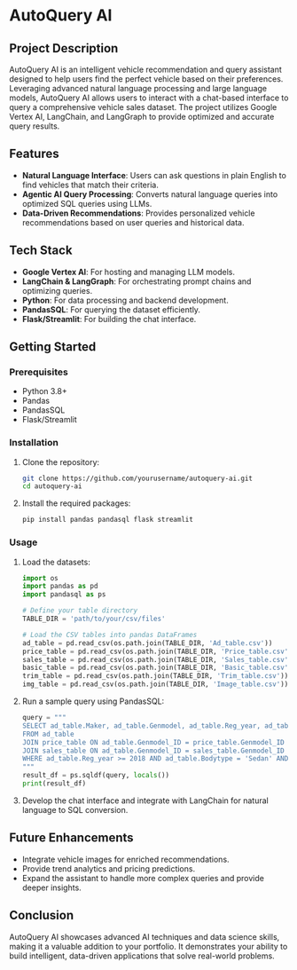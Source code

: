 # AutoQuery AI

## Project Description

AutoQuery AI is an intelligent vehicle recommendation and query assistant designed to help users find the perfect vehicle based on their preferences. Leveraging advanced natural language processing and large language models, AutoQuery AI allows users to interact with a chat-based interface to query a comprehensive vehicle sales dataset. The project utilizes Google Vertex AI, LangChain, and LangGraph to provide optimized and accurate query results.

## Features

- **Natural Language Interface**: Users can ask questions in plain English to find vehicles that match their criteria.
- **Agentic AI Query Processing**: Converts natural language queries into optimized SQL queries using LLMs.
- **Data-Driven Recommendations**: Provides personalized vehicle recommendations based on user queries and historical data.

## Tech Stack

- **Google Vertex AI**: For hosting and managing LLM models.
- **LangChain & LangGraph**: For orchestrating prompt chains and optimizing queries.
- **Python**: For data processing and backend development.
- **PandasSQL**: For querying the dataset efficiently.
- **Flask/Streamlit**: For building the chat interface.

## Getting Started

### Prerequisites

- Python 3.8+
- Pandas
- PandasSQL
- Flask/Streamlit

### Installation

1. Clone the repository:
    ```bash
    git clone https://github.com/yourusername/autoquery-ai.git
    cd autoquery-ai
    ```

2. Install the required packages:
    ```bash
    pip install pandas pandasql flask streamlit
    ```

### Usage

1. Load the datasets:
    ```python
    import os
    import pandas as pd
    import pandasql as ps

    # Define your table directory
    TABLE_DIR = 'path/to/your/csv/files'

    # Load the CSV tables into pandas DataFrames
    ad_table = pd.read_csv(os.path.join(TABLE_DIR, 'Ad_table.csv'))
    price_table = pd.read_csv(os.path.join(TABLE_DIR, 'Price_table.csv'))
    sales_table = pd.read_csv(os.path.join(TABLE_DIR, 'Sales_table.csv'))
    basic_table = pd.read_csv(os.path.join(TABLE_DIR, 'Basic_table.csv'))
    trim_table = pd.read_csv(os.path.join(TABLE_DIR, 'Trim_table.csv'))
    img_table = pd.read_csv(os.path.join(TABLE_DIR, 'Image_table.csv'))
    ```

2. Run a sample query using PandasSQL:
    ```python
    query = """
    SELECT ad_table.Maker, ad_table.Genmodel, ad_table.Reg_year, ad_table.Bodytype, ad_table.Color, ad_table.Price, price_table.Entry_price, sales_table.2018
    FROM ad_table
    JOIN price_table ON ad_table.Genmodel_ID = price_table.Genmodel_ID
    JOIN sales_table ON ad_table.Genmodel_ID = sales_table.Genmodel_ID
    WHERE ad_table.Reg_year >= 2018 AND ad_table.Bodytype = 'Sedan' AND ad_table.Color = 'Red'
    """
    result_df = ps.sqldf(query, locals())
    print(result_df)
    ```

3. Develop the chat interface and integrate with LangChain for natural language to SQL conversion.

## Future Enhancements

- Integrate vehicle images for enriched recommendations.
- Provide trend analytics and pricing predictions.
- Expand the assistant to handle more complex queries and provide deeper insights.

## Conclusion

AutoQuery AI showcases advanced AI techniques and data science skills, making it a valuable addition to your portfolio. It demonstrates your ability to build intelligent, data-driven applications that solve real-world problems.
